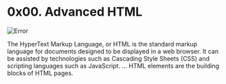 # 0x00. Advanced HTML
![Error](https://holbertonintranet.s3.amazonaws.com/uploads/medias/2020/4/4dec2ba9d84a0a55355b1c1e2de4c57854a2d35a.png?X-Amz-Algorithm=AWS4-HMAC-SHA256&X-Amz-Credential=AKIARDDGGGOUWMNL5ANN%2F20210717%2Fus-east-1%2Fs3%2Faws4_request&X-Amz-Date=20210717T161837Z&X-Amz-Expires=86400&X-Amz-SignedHeaders=host&X-Amz-Signature=6e483142f3aa3693e3fac405aa810b1d03cc2aa6885cff9c9d147e03730a1efe)

The HyperText Markup Language, or HTML is the standard markup language for documents designed to be displayed in a web browser. It can be assisted by technologies such as Cascading Style Sheets (CSS) and scripting languages such as JavaScript. ... HTML elements are the building blocks of HTML pages.